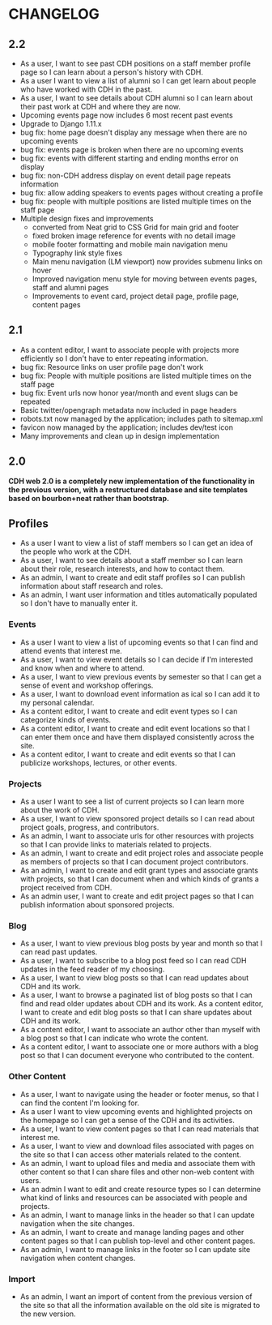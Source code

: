 # CHANGELOG

## 2.2

* As a user, I want to see past CDH positions on a staff member profile page so I can learn about a person's history with CDH.
* As a user I want to view a list of alumni so I can get learn about people who have worked with CDH in the past.
* As a user, I want to see details about CDH alumni so I can learn about their past work at CDH and where they are now.
* Upcoming events page now includes 6 most recent past events
* Upgrade to Django 1.11.x
* bug fix: home page doesn't display any message when there are no upcoming events
* bug fix: events page is broken when there are no upcoming events
* bug fix: events with different starting and ending months error on display
* bug fix: non-CDH address display on event detail page repeats information
* bug fix: allow adding speakers to events pages without creating a profile
* bug fix: people with multiple positions are listed multiple times on the staff page
* Multiple design fixes and improvements
  * converted from Neat grid to CSS Grid for main grid and footer
  * fixed broken image reference for events with no detail image
  * mobile footer formatting and mobile main navigation menu
  * Typography link style fixes
  * Main menu navigation (LM viewport) now provides submenu links on hover
  * Improved navigation menu style for moving between events pages, staff and alumni pages
  * Improvements to event card, project detail page, profile page, content pages

## 2.1

* As a content editor, I want to associate people with projects more efficiently so I don't have to enter repeating information.
* bug fix: Resource links on user profile page don't work
* bug fix: People with multiple positions are listed multiple times on the staff page
* bug fix: Event urls now honor year/month and event slugs can be repeated
* Basic twitter/opengraph metadata now included in page headers
* robots.txt now managed by the application; includes path to sitemap.xml
* favicon now managed by the application; includes dev/test icon
* Many improvements and clean up in design implementation

## 2.0

**CDH web 2.0 is a completely new implementation of the functionality in the
previous version, with a restructured database and site templates based on
bourbon+neat rather than bootstrap.**

## Profiles

* As a user I want to view a list of staff members so I can get an idea of the people who work at the CDH.
* As a user, I want to see details about a staff member so I can learn about their role, research interests, and how to contact them.
* As an admin, I want to create and edit staff profiles so I can publish information about staff research and roles.
* As an admin, I want user information and titles automatically populated so I don't have to manually enter it.

### Events

* As a user I want to view a list of upcoming events so that I can find and attend events that interest me.
* As a user, I want to view event details so I can decide if I'm interested and know when and where to attend.
* As a user, I want to view previous events by semester so that I can get a sense of event and workshop offerings.
* As a user, I want to download event information as ical so I can add it to my personal calendar.
* As a content editor, I want to create and edit event types so I can categorize kinds of events.
* As a content editor, I want to create and edit event locations so that I can enter them once and have them displayed consistently across the site.
* As a content editor, I want to create and edit events so that I can publicize workshops, lectures, or other events.

### Projects

* As a user I want to see a list of current projects so I can learn more about the work of CDH.
* As a user, I want to view sponsored project details so I can read about project goals, progress, and contributors.
* As an admin, I want to associate urls for other resources with projects so that I can provide links to materials related to projects.
* As an admin, I want to create and edit project roles and associate people as members of projects so that I can document project contributors.
* As an admin, I want to create and edit grant types and associate grants with projects, so that I can document when and which kinds of grants a project received from CDH.
* As an admin user, I want to create and edit project pages so that I can publish information about sponsored projects.

### Blog

* As a user, I want to view previous blog posts by year and month so that I can read past updates.
* As a user, I want to subscribe to a blog post feed so I can read CDH updates in the feed reader of my choosing.
* As a user, I want to view blog posts so that I can read updates about CDH and its work.
* As a user, I want to browse a paginated list of blog posts so that I can find and read older updates about CDH and its work.
 As a content editor, I want to create and edit blog posts so that I can share updates about CDH and its work.
* As a content editor, I want to associate an author other than myself with a blog post so that I can indicate who wrote the content.
* As a content editor, I want to associate one or more authors with a blog post so that I can document everyone who contributed to the content.

### Other Content

* As a user, I want to navigate using the header or footer menus, so that I can find the content I'm looking for.
* As a user I want to view upcoming events and highlighted projects on the homepage so I can get a sense of the CDH and its activities.
* As a user, I want to view content pages so that I can read materials that interest me.
* As a user, I want to view and download files associated with pages on the site so that I can access other materials related to the content.
* As an admin, I want to upload files and media and associate them with other content so that I can share files and other non-web content with users.
* As an admin I want to edit and create resource types so I can determine what kind of links and resources can be associated with people and projects.
* As an admin, I want to manage links in the header so that I can update navigation when the site changes.
* As an admin, I want to create and manage landing pages and other content pages so that I can publish top-level and other content pages.
* As an admin, I want to manage links in the footer so I can update site navigation when content changes.

### Import
* As an admin, I want an import of content from the previous version of the site so that all the information available on the old site is migrated to the new version.

